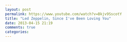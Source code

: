 ```yaml
---
layout: post
permalink: https://www.youtube.com/watch?v=Bkjv9SscotY
title: "Led Zeppelin, Since I've Been Loving You"
date: 2013-04-15 21:19
comments: true
categories: 
---
```

